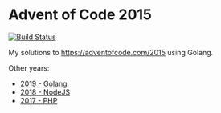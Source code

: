 # Advent of Code 2015

[![Build Status](https://img.shields.io/travis/colinodell/advent-2015/master.svg?style=flat-square)](https://travis-ci.org/colinodell/advent-2015)

My solutions to https://adventofcode.com/2015 using Golang.

Other years:

 - [2019 - Golang](https://github.com/colinodell/advent-2019)
 - [2018 - NodeJS](https://github.com/colinodell/advent-2018)
 - [2017 - PHP](https://github.com/colinodell/advent-2017)
